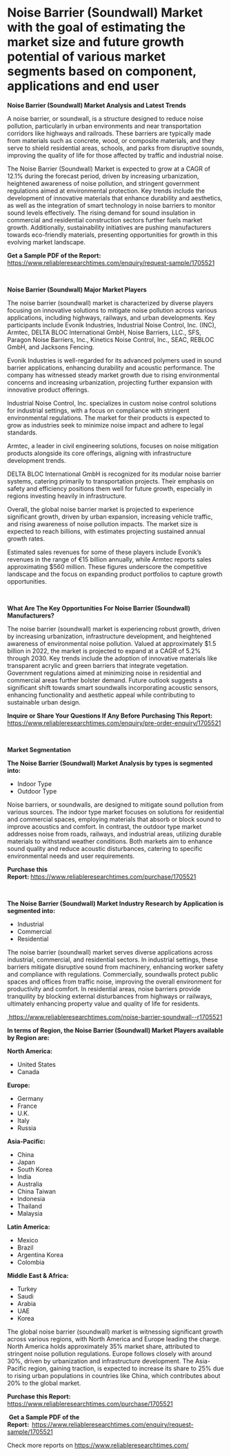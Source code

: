 <p><h1>Noise Barrier (Soundwall) Market with the goal of estimating the market size and future growth potential of various market segments based on component, applications and end user</h1></p><p><strong>Noise Barrier (Soundwall) Market Analysis and Latest Trends</strong></p>
<p><p>A noise barrier, or soundwall, is a structure designed to reduce noise pollution, particularly in urban environments and near transportation corridors like highways and railroads. These barriers are typically made from materials such as concrete, wood, or composite materials, and they serve to shield residential areas, schools, and parks from disruptive sounds, improving the quality of life for those affected by traffic and industrial noise.</p><p>The Noise Barrier (Soundwall) Market is expected to grow at a CAGR of 12.1% during the forecast period, driven by increasing urbanization, heightened awareness of noise pollution, and stringent government regulations aimed at environmental protection. Key trends include the development of innovative materials that enhance durability and aesthetics, as well as the integration of smart technology in noise barriers to monitor sound levels effectively. The rising demand for sound insulation in commercial and residential construction sectors further fuels market growth. Additionally, sustainability initiatives are pushing manufacturers towards eco-friendly materials, presenting opportunities for growth in this evolving market landscape.</p></p>
<p><strong>Get a Sample PDF of the Report:&nbsp;</strong> <a href="https://www.reliableresearchtimes.com/enquiry/request-sample/1705521?utm_campaign=2984&utm_medium=2&utm_source=Github&utm_content=ia&utm_term=27032025&utm_id=noise-barrier-soundwall">https://www.reliableresearchtimes.com/enquiry/request-sample/1705521</a></p>
<p>&nbsp;</p>
<p><strong>Noise Barrier (Soundwall) Major Market Players</strong></p>
<p><p>The noise barrier (soundwall) market is characterized by diverse players focusing on innovative solutions to mitigate noise pollution across various applications, including highways, railways, and urban developments. Key participants include Evonik Industries, Industrial Noise Control, Inc. (INC), Armtec, DELTA BLOC International GmbH, Noise Barriers, LLC., SFS, Paragon Noise Barriers, Inc., Kinetics Noise Control, Inc., SEAC, REBLOC GmbH, and Jacksons Fencing. </p><p>Evonik Industries is well-regarded for its advanced polymers used in sound barrier applications, enhancing durability and acoustic performance. The company has witnessed steady market growth due to rising environmental concerns and increasing urbanization, projecting further expansion with innovative product offerings. </p><p>Industrial Noise Control, Inc. specializes in custom noise control solutions for industrial settings, with a focus on compliance with stringent environmental regulations. The market for their products is expected to grow as industries seek to minimize noise impact and adhere to legal standards. </p><p>Armtec, a leader in civil engineering solutions, focuses on noise mitigation products alongside its core offerings, aligning with infrastructure development trends. </p><p>DELTA BLOC International GmbH is recognized for its modular noise barrier systems, catering primarily to transportation projects. Their emphasis on safety and efficiency positions them well for future growth, especially in regions investing heavily in infrastructure.</p><p>Overall, the global noise barrier market is projected to experience significant growth, driven by urban expansion, increasing vehicle traffic, and rising awareness of noise pollution impacts. The market size is expected to reach billions, with estimates projecting sustained annual growth rates.</p><p>Estimated sales revenues for some of these players include Evonik’s revenues in the range of €15 billion annually, while Armtec reports sales approximating $560 million. These figures underscore the competitive landscape and the focus on expanding product portfolios to capture growth opportunities.</p></p>
<p>&nbsp;</p>
<p><strong>What Are The Key Opportunities For Noise Barrier (Soundwall) Manufacturers?</strong></p>
<p><p>The noise barrier (soundwall) market is experiencing robust growth, driven by increasing urbanization, infrastructure development, and heightened awareness of environmental noise pollution. Valued at approximately $1.5 billion in 2022, the market is projected to expand at a CAGR of 5.2% through 2030. Key trends include the adoption of innovative materials like transparent acrylic and green barriers that integrate vegetation. Government regulations aimed at minimizing noise in residential and commercial areas further bolster demand. Future outlook suggests a significant shift towards smart soundwalls incorporating acoustic sensors, enhancing functionality and aesthetic appeal while contributing to sustainable urban design.</p></p>
<p><strong>Inquire or Share Your Questions If Any Before Purchasing This Report:</strong> <a href="https://www.reliableresearchtimes.com/enquiry/pre-order-enquiry/1705521?utm_campaign=2984&utm_medium=2&utm_source=Github&utm_content=ia&utm_term=27032025&utm_id=noise-barrier-soundwall">https://www.reliableresearchtimes.com/enquiry/pre-order-enquiry/1705521</a></p>
<p>&nbsp;</p>
<p><strong>Market Segmentation</strong></p>
<p><strong>The Noise Barrier (Soundwall) Market Analysis by types is segmented into:</strong></p>
<p><ul><li>Indoor Type</li><li>Outdoor Type</li></ul></p>
<p><p>Noise barriers, or soundwalls, are designed to mitigate sound pollution from various sources. The indoor type market focuses on solutions for residential and commercial spaces, employing materials that absorb or block sound to improve acoustics and comfort. In contrast, the outdoor type market addresses noise from roads, railways, and industrial areas, utilizing durable materials to withstand weather conditions. Both markets aim to enhance sound quality and reduce acoustic disturbances, catering to specific environmental needs and user requirements.</p></p>
<p><strong>Purchase this Report:&nbsp;</strong><a href="https://www.reliableresearchtimes.com/purchase/1705521?utm_campaign=2984&utm_medium=2&utm_source=Github&utm_content=ia&utm_term=27032025&utm_id=noise-barrier-soundwall">https://www.reliableresearchtimes.com/purchase/1705521</a></p>
<p>&nbsp;</p>
<p><strong>The Noise Barrier (Soundwall) Market Industry Research by Application is segmented into:</strong></p>
<p><ul><li>Industrial</li><li>Commercial</li><li>Residential</li></ul></p>
<p><p>The noise barrier (soundwall) market serves diverse applications across industrial, commercial, and residential sectors. In industrial settings, these barriers mitigate disruptive sound from machinery, enhancing worker safety and compliance with regulations. Commercially, soundwalls protect public spaces and offices from traffic noise, improving the overall environment for productivity and comfort. In residential areas, noise barriers provide tranquility by blocking external disturbances from highways or railways, ultimately enhancing property value and quality of life for residents.</p></p>
<p><a href="https://www.reliableresearchtimes.com/noise-barrier-soundwall--r1705521?utm_campaign=2984&utm_medium=2&utm_source=Github&utm_content=ia&utm_term=27032025&utm_id=noise-barrier-soundwall">&nbsp;https://www.reliableresearchtimes.com/noise-barrier-soundwall--r1705521</a></p>
<p><strong>In terms of Region, the Noise Barrier (Soundwall) Market Players available by Region are:</strong></p>
<p>
    <p> <strong> North America: </strong>
        <ul>
            <li>United States</li>
            <li>Canada</li>
        </ul>
        </p> 
    <p> <strong> Europe: </strong>
        <ul>
            <li>Germany</li>
            <li>France</li>
            <li>U.K.</li>
            <li>Italy</li>
            <li>Russia</li>
        </ul>
        </p> 
    <p> <strong> Asia-Pacific: </strong>
        <ul>
            <li>China</li>
            <li>Japan</li>
            <li>South Korea</li>
            <li>India</li>
            <li>Australia</li>
            <li>China Taiwan</li>
            <li>Indonesia</li>
            <li>Thailand</li>
            <li>Malaysia</li>
        </ul>
        </p> 
    <p> <strong> Latin America: </strong>
        <ul>
            <li>Mexico</li>
            <li>Brazil</li>
            <li>Argentina Korea</li>
            <li>Colombia</li>
        </ul>
        </p> 
    <p> <strong> Middle East & Africa: </strong>
        <ul>
            <li>Turkey</li>
            <li>Saudi</li>
            <li>Arabia</li>
            <li>UAE</li>
            <li>Korea</li>
        </ul>
    </p>
    </p>
<p><p>The global noise barrier (soundwall) market is witnessing significant growth across various regions, with North America and Europe leading the charge. North America holds approximately 35% market share, attributed to stringent noise pollution regulations. Europe follows closely with around 30%, driven by urbanization and infrastructure development. The Asia-Pacific region, gaining traction, is expected to increase its share to 25% due to rising urban populations in countries like China, which contributes about 20% to the global market.</p></p>
<p><strong>Purchase this Report: </strong><a href="https://www.reliableresearchtimes.com/purchase/1705521?utm_campaign=2984&utm_medium=2&utm_source=Github&utm_content=ia&utm_term=27032025&utm_id=noise-barrier-soundwall">https://www.reliableresearchtimes.com/purchase/1705521</a></p>
<p>&nbsp;<strong>Get a Sample PDF of the Report:&nbsp;&nbsp;</strong><a href="https://www.reliableresearchtimes.com/enquiry/request-sample/1705521?utm_campaign=2984&utm_medium=2&utm_source=Github&utm_content=ia&utm_term=27032025&utm_id=noise-barrier-soundwall">https://www.reliableresearchtimes.com/enquiry/request-sample/1705521</a></p>
<p><strong></strong></p>
<p>Check more reports on <a href="https://www.reliableresearchtimes.com/?utm_campaign=2984&utm_medium=2&utm_source=Github&utm_content=ia&utm_term=27032025&utm_id=noise-barrier-soundwall">https://www.reliableresearchtimes.com/</a></p>